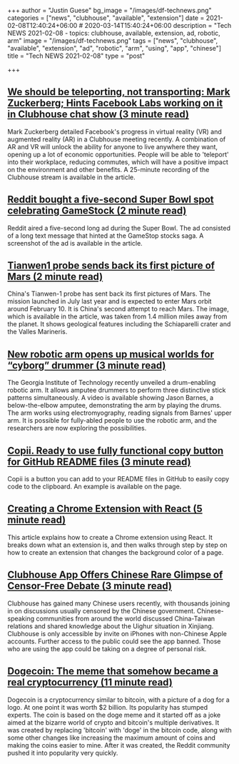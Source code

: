 +++
author = "Justin Guese"
bg_image = "/images/df-technews.png"
categories = ["news", "clubhouse", "available", "extension"]
date = 2021-02-08T12:40:24+06:00 # 2020-03-14T15:40:24+06:00
description = "Tech NEWS 2021-02-08 - topics: clubhouse, available, extension, ad, robotic, arm"
image = "/images/df-technews.png"
tags = ["news", "clubhouse", "available", "extension", "ad", "robotic", "arm", "using", "app", "chinese"]
title = "Tech NEWS 2021-02-08"
type = "post"

+++

## [We should be teleporting, not transporting: Mark Zuckerberg; Hints Facebook Labs working on it in Clubhouse chat show (3 minute read)](https://www.ibtimes.co.in/facebook-reality-labs-working-teleporting-mark-zuckerberg-hints-it-clubhouse-chat-832897)

Mark Zuckerberg detailed Facebook's progress in virtual reality (VR) and augmented reality (AR) in a Clubhouse meeting recently. A combination of AR and VR will unlock the ability for anyone to live anywhere they want, opening up a lot of economic opportunities. People will be able to 'teleport' into their workplace, reducing commutes, which will have a positive impact on the environment and other benefits. A 25-minute recording of the Clubhouse stream is available in the article.

## [Reddit bought a five-second Super Bowl spot celebrating GameStock (2 minute read)](https://www.theverge.com/2021/2/7/22271797/reddit-super-bowl-ad-five-seconds-gamestop)

Reddit aired a five-second long ad during the Super Bowl. The ad consisted of a long text message that hinted at the GameStop stocks saga. A screenshot of the ad is available in the article.

## [Tianwen1 probe sends back its first picture of Mars (2 minute read)](https://www.theguardian.com/science/2021/feb/06/tianwen1-probe-sends-back-its-first-picture-of-mars)

China's Tianwen-1 probe has sent back its first pictures of Mars. The mission launched in July last year and is expected to enter Mars orbit around February 10. It is China's second attempt to reach Mars. The image, which is available in the article, was taken from 1.4 million miles away from the planet. It shows geological features including the Schiaparelli crater and the Valles Marineris.

## [New robotic arm opens up musical worlds for “cyborg” drummer (3 minute read)](https://arstechnica.com/science/2014/03/new-robotic-arm-opens-up-musical-worlds-for-cyborg-drummer/)

The Georgia Institute of Technology recently unveiled a drum-enabling robotic arm. It allows amputee drummers to perform three distinctive stick patterns simultaneously. A video is available showing Jason Barnes, a below-the-elbow amputee, demonstrating the arm by playing the drums. The arm works using electromyography, reading signals from Barnes' upper arm. It is possible for fully-abled people to use the robotic arm, and the researchers are now exploring the possibilities.

## [Copii. Ready to use fully functional copy button for GitHub README files (3 minute read)](https://lalit2005.hashnode.dev/copii)

Copii is a button you can add to your README files in GitHub to easily copy code to the clipboard. An example is available on the page.

## [Creating a Chrome Extension with React (5 minute read)](https://medium.com/javascript-in-plain-english/creating-a-chrome-extension-with-react-d92db20550cb)

This article explains how to create a Chrome extension using React. It breaks down what an extension is, and then walks through step by step on how to create an extension that changes the background color of a page.

## [Clubhouse App Offers Chinese Rare Glimpse of Censor-Free Debate (3 minute read)](https://www.msn.com/en-us/money/other/clubhouse-app-offers-chinese-rare-glimpse-of-censor-free-debate/ar-BB1dsKnH)

Clubhouse has gained many Chinese users recently, with thousands joining in on discussions usually censored by the Chinese government. Chinese-speaking communities from around the world discussed China-Taiwan relations and shared knowledge about the Uighur situation in Xinjiang. Clubhouse is only accessible by invite on iPhones with non-Chinese Apple accounts. Further access to the public could see the app banned. Those who are using the app could be taking on a degree of personal risk.

## [Dogecoin: The meme that somehow became a real cryptocurrency (11 minute read)](https://www.cnet.com/news/dogecoin-the-meme-that-somehow-became-a-real-cryptocurrency/)

Dogecoin is a cryptocurrency similar to bitcoin, with a picture of a dog for a logo. At one point it was worth $2 billion. Its popularity has stumped experts. The coin is based on the doge meme and it started off as a joke aimed at the bizarre world of crypto and bitcoin's multiple derivatives. It was created by replacing 'bitcoin' with 'doge' in the bitcoin code, along with some other changes like increasing the maximum amount of coins and making the coins easier to mine. After it was created, the Reddit community pushed it into popularity very quickly.

